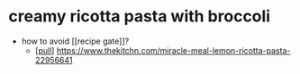 # creamy ricotta pasta with broccoli

- how to avoid [[recipe gate]]?
  - [[pull]] https://www.thekitchn.com/miracle-meal-lemon-ricotta-pasta-22956641 

[//begin]: # "Autogenerated link references for markdown compatibility"
[pull]: pull "Pull"
[//end]: # "Autogenerated link references"